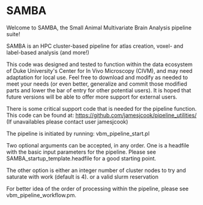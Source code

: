# SAMBA
Welcome to SAMBA, the Small Animal Multivariate Brain Analysis pipeline suite!

SAMBA is an HPC cluster-based pipeline for atlas creation, voxel- and label-based analysis (and more!)

This code was designed and tested to function within the data ecosystem of Duke University's Center for In Vivo Microscopy (CIVM), and may need adaptation for local use.  Feel free to download and modify as needed to meet your needs (or even better, generalize and commit those modified parts and lower the bar of entry for other potential users).
It is hoped that future versions will be able to offer more support for external users.

There is some critical support code that is needed for the pipeline function.  This code can be found at:
https://github.com/jamesjcook/pipeline_utilities/
(If unavailables please contact user jamesjcook)

The pipeline is initiated by running: 
vbm_pipeline_start.pl 

Two optional arguments can be accepted, in any order.
One is a headfile with the basic input parameters for the pipeline. 
Please see SAMBA_startup_template.headfile for a good starting point.

The other option is either an integer number of cluster nodes to try and saturate with work (default is 4).
or
a valid slurm reservation

For better idea of the order of processing within the pipeline, please see vbm_pipeline_workflow.pm.
